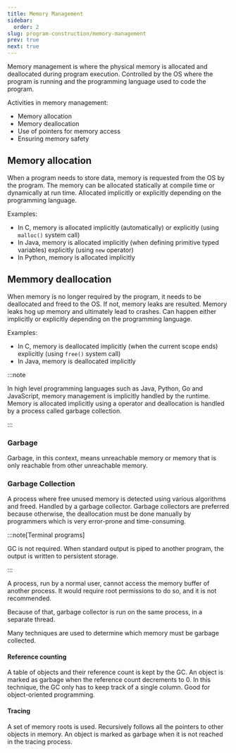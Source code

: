```yaml
---
title: Memory Management
sidebar:
  order: 2
slug: program-construction/memory-management
prev: true
next: true
---
```


Memory management is where the physical memory is allocated and deallocated
during program execution. Controlled by the OS where the program is running and
the programming language used to code the program.

Activities in memory management:

- Memory allocation
- Memory deallocation
- Use of pointers for memory access
- Ensuring memory safety

## Memory allocation

When a program needs to store data, memory is requested from the OS by the
program. The memory can be allocated statically at compile time or dynamically
at run time. Allocated implicitly or explicitly depending on the programming
language.

Examples:

- In C, memory is allocated implicitly (automatically) or explicitly (using
  `malloc()` system call)
- In Java, memory is allocated implicitly (when defining primitive typed
  variables) explicitly (using `new` operator)
- In Python, memory is allocated implicitly

## Memmory deallocation

When memory is no longer required by the program, it needs to be deallocated and
freed to the OS. If not, memory leaks are resulted. Memory leaks hog up memory
and ultimately lead to crashes. Can happen either implicitly or explicitly
depending on the programming language.

Examples:

- In C, memory is deallocated implicitly (when the current scope ends)
  explicitly (using `free()` system call)
- In Java, memory is deallocated implicitly

:::note

In high level programming languages such as Java, Python, Go and JavaScript,
memory management is implicitly handled by the runtime. Memory is allocated
implicitly using a operator and deallocation is handled by a process called
garbage collection.

:::

### Garbage

Garbage, in this context, means unreachable memory or memory that is only
reachable from other unreachable memory.

### Garbage Collection

A process where free unused memory is detected using various algorithms and
freed. Handled by a garbage collector. Garbage collectors are preferred because
otherwise, the deallocation must be done manually by programmers which is very
error-prone and time-consuming.

:::note[Terminal programs]

GC is not required. When standard output is piped to another program, the output
is written to persistent storage.

:::

A process, run by a normal user, cannot access the memory buffer of another
process. It would require root permissions to do so, and it is not recommended.

Because of that, garbage collector is run on the same process, in a separate
thread.

Many techniques are used to determine which memory must be garbage collected.

#### Reference counting

A table of objects and their reference count is kept by the GC. An object is
marked as garbage when the reference count decrements to 0. In this technique,
the GC only has to keep track of a single column. Good for object-oriented
programming.

#### Tracing

A set of memory roots is used. Recursively follows all the pointers to other
objects in memory. An object is marked as garbage when it is not reached in the
tracing process.

